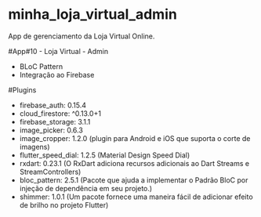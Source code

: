 # minha_loja_virtual_admin

App de gerenciamento da Loja Virtual Online.

#App#10 - Loja Virtual - Admin
* BLoC Pattern
* Integração ao Firebase


#Plugins
* firebase_auth: 0.15.4
* cloud_firestore: ^0.13.0+1
* firebase_storage: 3.1.1
* image_picker: 0.6.3
* image_cropper: 1.2.0 (plugin para Android e iOS que suporta o corte de imagens)
* flutter_speed_dial: 1.2.5 (Material Design Speed Dial)
* rxdart: 0.23.1 (O RxDart adiciona recursos adicionais ao Dart Streams e StreamControllers)
* bloc_pattern: 2.5.1 (Pacote que ajuda a implementar o Padrão BloC por injeção de dependência em seu projeto.)
* shimmer: 1.0.1 (Um pacote fornece uma maneira fácil de adicionar 
    efeito de brilho no projeto Flutter)
